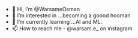 - 👋 Hi, I’m @WarsameOsman
- 👀 I’m interested in ...becoming a goood hooman
- 🌱 I’m currently learning ...AI and ML.
- 📫 How to reach me - @warsam.e_ on instagram
